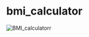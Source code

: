 # bmi_calculator
![BMI_calculatorr](https://user-images.githubusercontent.com/56262914/115854992-6a1fc680-a448-11eb-9916-8be460d7cf4b.gif)

